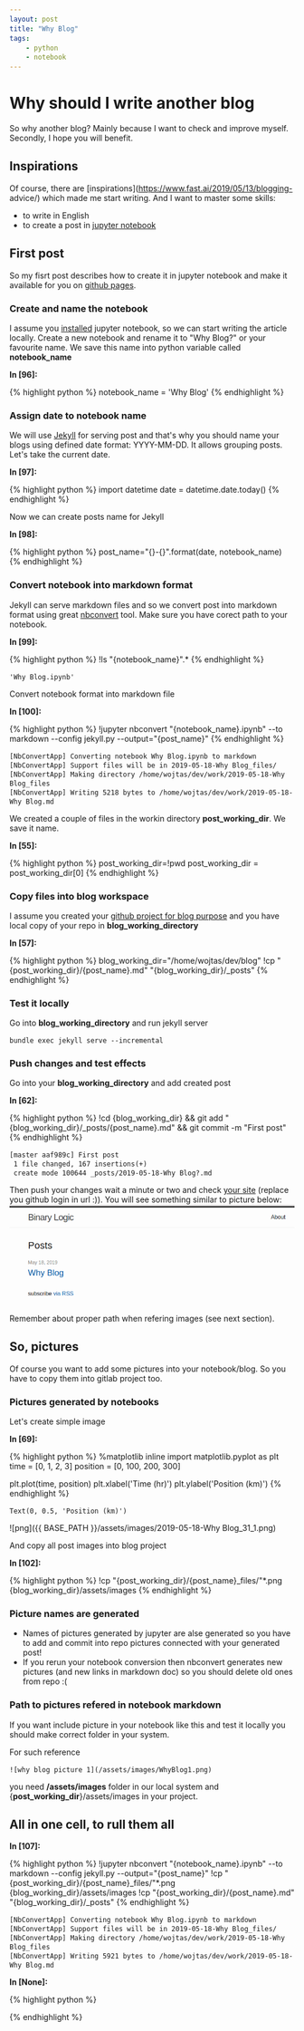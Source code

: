 ```yaml
---
layout: post
title: "Why Blog"
tags:
    - python
    - notebook
--- 
```

# Why should I write another blog
So why another blog? Mainly because I want to check and improve myself.
Secondly, I hope you will benefit. 
 
## Inspirations 
 
Of course, there are [inspirations](https://www.fast.ai/2019/05/13/blogging-
advice/) which made me start writing. And I want to master some skills:
 * to write in English
 * to create a post in [jupyter notebook](https://jupyter.org/) 
 
## First post
So my fisrt post describes how to create it in jupyter notebook and make it
available for you on [github pages](https://wkoziej.github.io).
 
 
### Create and name the notebook
I assume you [installed](https://jupyter.org/install) jupyter notebook, so we
can start writing the article locally. Create a new notebook and rename it to
"Why Blog?" or your favourite name. We save this name into python variable
called __notebook_name__ 

**In [96]:**

{% highlight python %}
notebook_name = 'Why Blog'
{% endhighlight %}
 
### Assign date to notebook name 
 
We will use [Jekyll](https://jekyllrb.com/) for serving post and that's why you
should name your blogs using defined date format: YYYY-MM-DD. It allows grouping
posts. Let's take the current date. 

**In [97]:**

{% highlight python %}
import datetime
date = datetime.date.today()
{% endhighlight %}
 
Now we can create posts name for Jekyll 

**In [98]:**

{% highlight python %}
post_name="{}-{}".format(date, notebook_name)
{% endhighlight %}
 
### Convert notebook into markdown format 
 
Jekyll can serve markdown files and so we convert post into markdown format
using great [nbconvert](https://nbconvert.readthedocs.io/en/latest/) tool. Make
sure you have corect path to your notebook. 

**In [99]:**

{% highlight python %}
!ls "{notebook_name}".*
{% endhighlight %}

    'Why Blog.ipynb'

 
Convert notebook format into markdown file 

**In [100]:**

{% highlight python %}
!jupyter nbconvert "{notebook_name}.ipynb" --to markdown --config jekyll.py --output="{post_name}"
{% endhighlight %}

    [NbConvertApp] Converting notebook Why Blog.ipynb to markdown
    [NbConvertApp] Support files will be in 2019-05-18-Why Blog_files/
    [NbConvertApp] Making directory /home/wojtas/dev/work/2019-05-18-Why Blog_files
    [NbConvertApp] Writing 5218 bytes to /home/wojtas/dev/work/2019-05-18-Why Blog.md

 
We created a couple of files in the workin directory __post_working_dir__. We
save it name. 

**In [55]:**

{% highlight python %}
post_working_dir=!pwd
post_working_dir = post_working_dir[0]
{% endhighlight %}
 
### Copy files into blog workspace 
 
I assume you created your [github project for blog
purpose](https://pages.github.com/) and you have local copy of your repo in
__blog_working_directory__ 

**In [57]:**

{% highlight python %}
blog_working_dir="/home/wojtas/dev/blog"
!cp "{post_working_dir}/{post_name}.md" "{blog_working_dir}/_posts"
{% endhighlight %}
 
### Test it locally 
 
Go into __blog_working_directory__ and run jekyll server
```
bundle exec jekyll serve --incremental
``` 
 
### Push changes and test effects 
 
Go into your __blog_working_directory__ and add created post 

**In [62]:**

{% highlight python %}
!cd {blog_working_dir} && git add "{blog_working_dir}/_posts/{post_name}.md" && git commit -m "First post"
{% endhighlight %}

    [master aaf989c] First post
     1 file changed, 167 insertions(+)
     create mode 100644 _posts/2019-05-18-Why Blog?.md

 
Then push your changes wait a minute or two and check [your
site](https://wkoziej.github.io) (replace you github login in url :)). You will
see something similar to picture below:
![why blog picture 1](/assets/images/WhyBlog1.png)

Remember about proper path when refering images (see next section). 
 
## So, pictures 
 
Of course you want to add some pictures into your notebook/blog. So you have to
copy them into gitlab project too. 
 
### Pictures generated by notebooks 
 
Let's create simple image 

**In [69]:**

{% highlight python %}
%matplotlib inline
import matplotlib.pyplot as plt
time = [0, 1, 2, 3]
position = [0, 100, 200, 300]

plt.plot(time, position)
plt.xlabel('Time (hr)')
plt.ylabel('Position (km)')
{% endhighlight %}




    Text(0, 0.5, 'Position (km)')



 
![png]({{ BASE_PATH }}/assets/images/2019-05-18-Why Blog_31_1.png) 

 
And copy all post images into blog project 

**In [102]:**

{% highlight python %}
!cp "{post_working_dir}/{post_name}_files/"*.png {blog_working_dir}/assets/images
{% endhighlight %}
 
### Picture names are generated 
 
* Names of pictures generated by jupyter are alse generated so you have to add
and commit into repo pictures connected with your generated post!
* If you rerun your notebook conversion then nbconvert generates new pictures
(and new links in markdown doc) so you should delete old ones from repo :( 
 
### Path to pictures refered in notebook markdown 
 
If you want include picture in your notebook like this and test it locally you
should make correct folder in your system.

For such reference
```
![why blog picture 1](/assets/images/WhyBlog1.png)
```
you need __/assets/images__ folder in our local system and
{__post_working_dir__}/assets/images in your project. 
 
## All in one cell, to rull them all 

**In [107]:**

{% highlight python %}
!jupyter nbconvert "{notebook_name}.ipynb" --to markdown --config jekyll.py --output="{post_name}"
!cp "{post_working_dir}/{post_name}_files/"*.png {blog_working_dir}/assets/images
!cp "{post_working_dir}/{post_name}.md" "{blog_working_dir}/_posts"
{% endhighlight %}

    [NbConvertApp] Converting notebook Why Blog.ipynb to markdown
    [NbConvertApp] Support files will be in 2019-05-18-Why Blog_files/
    [NbConvertApp] Making directory /home/wojtas/dev/work/2019-05-18-Why Blog_files
    [NbConvertApp] Writing 5921 bytes to /home/wojtas/dev/work/2019-05-18-Why Blog.md


**In [None]:**

{% highlight python %}

{% endhighlight %}
